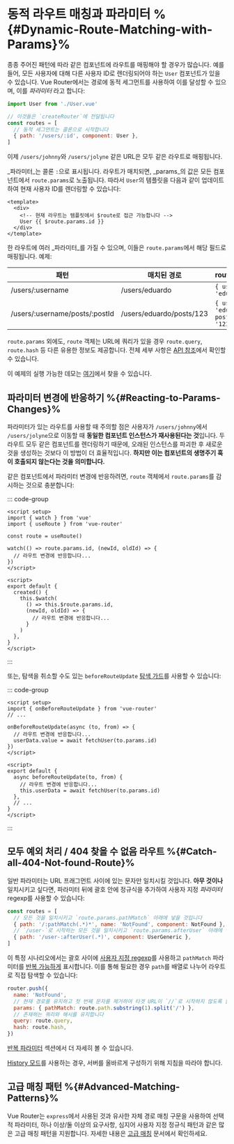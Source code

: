 # 동적 라우트 매칭과 파라미터 %{#Dynamic-Route-Matching-with-Params}%

<VueSchoolLink
  href="https://vueschool.io/lessons/dynamic-routes"
  title="동적 라우트 매칭과 파라미터에 대해 알아보기"
/>

종종 주어진 패턴에 따라 같은 컴포넌트에 라우트를 매핑해야 할 경우가 많습니다. 예를 들어, 모든 사용자에 대해 다른 사용자 ID로 렌더링되어야 하는 `User` 컴포넌트가 있을 수 있습니다. Vue Router에서는 경로에 동적 세그먼트를 사용하여 이를 달성할 수 있으며, 이를 _파라미터_ 라고 합니다:

```js
import User from './User.vue'

// 이것들은 `createRouter`에 전달됩니다
const routes = [
  // 동적 세그먼트는 콜론으로 시작합니다
  { path: '/users/:id', component: User },
]
```

이제 `/users/johnny`와 `/users/jolyne` 같은 URL은 모두 같은 라우트로 매핑됩니다.

_파라미터_는 콜론 `:`으로 표시됩니다. 라우트가 매치되면, _params_의 값은 모든 컴포넌트에서 `route.params`로 노출됩니다. 따라서 `User`의 템플릿을 다음과 같이 업데이트하여 현재 사용자 ID를 렌더링할 수 있습니다:

```vue
<template>
  <div>
    <!-- 현재 라우트는 템플릿에서 $route로 접근 가능합니다 -->
    User {{ $route.params.id }}
  </div>
</template>
```

한 라우트에 여러 _파라미터_를 가질 수 있으며, 이들은 `route.params`에서 해당 필드로 매핑됩니다. 예제:

| 패턴                            | 매치된 경로              | route.params                           |
| ------------------------------ | ------------------------ | -------------------------------------- |
| /users/:username               | /users/eduardo           | `{ username: 'eduardo' }`              |
| /users/:username/posts/:postId | /users/eduardo/posts/123 | `{ username: 'eduardo', postId: '123' }` |

`route.params` 외에도, `route` 객체는 URL에 쿼리가 있을 경우 `route.query`, `route.hash` 등 다른 유용한 정보도 제공합니다. 전체 세부 사항은 [API 참조](../../api/interfaces/RouteLocationNormalized.md)에서 확인할 수 있습니다.

이 예제의 실행 가능한 데모는 [여기](https://codesandbox.io/s/route-params-vue-router-examples-mlb14?from-embed&initialpath=%2Fusers%2Feduardo%2Fposts%2F1)에서 찾을 수 있습니다.

<!-- <iframe
  src="https://codesandbox.io/embed//route-params-vue-router-examples-mlb14?fontsize=14&theme=light&view=preview&initialpath=%2Fusers%2Feduardo%2Fposts%2F1"
  style="width:100%; height:500px; border:0; border-radius: 4px; overflow:hidden;"
  title="Route Params example"
  allow="accelerometer; ambient-light-sensor; camera; encrypted-media; geolocation; gyroscope; hid; microphone; midi; payment; usb; vr; xr-spatial-tracking"
  sandbox="allow-forms allow-modals allow-popups allow-presentation allow-same-origin allow-scripts"
></iframe> -->

## 파라미터 변경에 반응하기 %{#Reacting-to-Params-Changes}%

<VueSchoolLink
  href="https://vueschool.io/lessons/reacting-to-param-changes"
  title="파라미터 변경에 반응하는 방법 배우기"
/>

파라미터가 있는 라우트를 사용할 때 주의할 점은 사용자가 `/users/johnny`에서 `/users/jolyne`으로 이동할 때 **동일한 컴포넌트 인스턴스가 재사용된다는 것**입니다. 두 라우트 모두 같은 컴포넌트를 렌더링하기 때문에, 오래된 인스턴스를 파괴한 후 새로운 것을 생성하는 것보다 이 방법이 더 효율적입니다. **하지만 이는 컴포넌트의 생명주기 훅이 호출되지 않는다는 것을 의미합니다.**

같은 컴포넌트에서 파라미터 변경에 반응하려면, `route` 객체에서 `route.params`를 감시하는 것으로 충분합니다:

::: code-group

```vue [Composition API]
<script setup>
import { watch } from 'vue'
import { useRoute } from 'vue-router'

const route = useRoute()

watch(() => route.params.id, (newId, oldId) => {
  // 라우트 변경에 반응합니다...
})
</script>
```

```vue [Options API]
<script>
export default {
  created() {
    this.$watch(
      () => this.$route.params.id,
      (newId, oldId) => {
        // 라우트 변경에 반응합니다...
      }
    )
  },
}
</script>
```

:::

또는, 탐색을 취소할 수도 있는 `beforeRouteUpdate` [탐색 가드](../advanced/navigation-guards.md)를 사용할 수 있습니다:

::: code-group

```vue [Composition API]
<script setup>
import { onBeforeRouteUpdate } from 'vue-router'
// ...

onBeforeRouteUpdate(async (to, from) => {
  // 라우트 변경에 반응합니다...
  userData.value = await fetchUser(to.params.id)
})
</script>
```

```vue [Options API]
<script>
export default {
  async beforeRouteUpdate(to, from) {
    // 라우트 변경에 반응합니다...
    this.userData = await fetchUser(to.params.id)
  },
  // ...
}
</script>
```

:::

## 모두 예외 처리 / 404 찾을 수 없음 라우트 %{#Catch-all-404-Not-found-Route}%

<VueSchoolLink
href="https://vueschool.io/lessons/404-not-found-page"
title="Learn how to make a catch all/404 not found route"
/>

일반 파라미터는 URL 프래그먼트 사이에 있는 문자만 일치시킬 것입니다. **아무 것이나** 일치시키고 싶다면, 파라미터 뒤에 괄호 안에 정규식을 추가하여 사용자 지정 _파라미터_ regexp를 사용할 수 있습니다:

```js
const routes = [
  // 모든 것을 일치시키고 `route.params.pathMatch` 아래에 넣을 것입니다
  { path: '/:pathMatch(.*)*', name: 'NotFound', component: NotFound },
  // `/user-`로 시작하는 모든 것을 일치시키고 `route.params.afterUser` 아래에 넣을 것입니다
  { path: '/user-:afterUser(.*)', component: UserGeneric },
]
```

이 특정 시나리오에서는 괄호 사이에 [사용자 지정 regexp](./route-matching-syntax.md#custom-regexp-in-params)를 사용하고 `pathMatch` 파라미터를 [반복 가능하게](./route-matching-syntax.md#optional-parameters) 표시합니다. 이를 통해 필요한 경우 `path`를 배열로 나누어 라우트로 직접 탐색할 수 있습니다:

```js
router.push({
  name: 'NotFound',
  // 현재 경로를 유지하고 첫 번째 문자를 제거하여 타겟 URL이 `//`로 시작하지 않도록 합니다
  params: { pathMatch: route.path.substring(1).split('/') },
  // 존재하는 쿼리와 해시를 유지합니다
  query: route.query,
  hash: route.hash,
})
```

[반복 파라미터](./route-matching-syntax.md#Repeatable-params) 섹션에서 더 자세히 볼 수 있습니다.

[History 모드](./history-mode.md)를 사용하는 경우, 서버를 올바르게 구성하기 위해 지침을 따라야 합니다.

## 고급 매칭 패턴 %{#Advanced-Matching-Patterns}%

Vue Router는 `express`에서 사용된 것과 유사한 자체 경로 매칭 구문을 사용하여 선택적 파라미터, 하나 이상/둘 이상의 요구사항, 심지어 사용자 지정 정규식 패턴과 같은 많은 고급 매칭 패턴을 지원합니다. 자세한 내용은 [고급 매칭](./route-matching-syntax.md) 문서에서 확인하세요.
